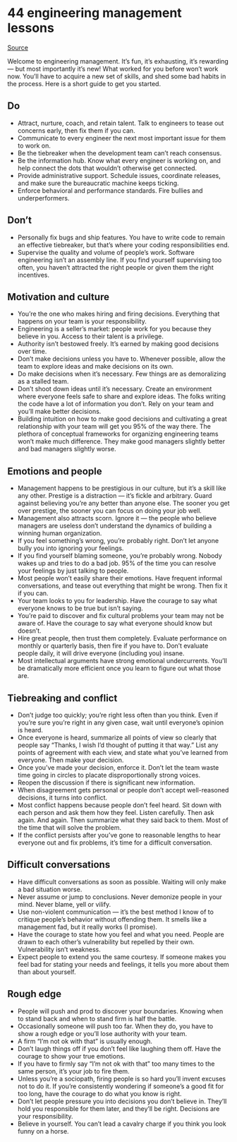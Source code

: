 # 44 engineering management lessons 

[Source](https://www.defmacro.org/2014/10/03/engman.html)

Welcome to engineering management. It’s fun, it’s exhausting, it’s rewarding — but most importantly it’s new! What worked for you before won’t work now. You’ll have to acquire a new set of skills, and shed some bad habits in the process. Here is a short guide to get you started.

## Do
- Attract, nurture, coach, and retain talent. Talk to engineers to tease out concerns early, then fix them if you can.
- Communicate to every engineer the next most important issue for them to work on.
- Be the tiebreaker when the development team can’t reach consensus.
- Be the information hub. Know what every engineer is working on, and help connect the dots that wouldn’t otherwise get connected.
- Provide administrative support. Schedule issues, coordinate releases, and make sure the bureaucratic machine keeps ticking.
- Enforce behavioral and performance standards. Fire bullies and underperformers.

## Don’t
- Personally fix bugs and ship features. You have to write code to remain an effective tiebreaker, but that’s where your coding responsibilities end.
- Supervise the quality and volume of people’s work. Software engineering isn’t an assembly line. If you find yourself supervising too often, you haven’t attracted the right people or given them the right incentives.


## Motivation and culture
- You’re the one who makes hiring and firing decisions. Everything that happens on your team is your responsibility.
- Engineering is a seller’s market: people work for you because they believe in you. Access to their talent is a privilege.
- Authority isn’t bestowed freely. It’s earned by making good decisions over time.
- Don’t make decisions unless you have to. Whenever possible, allow the team to explore ideas and make decisions on its own.
- Do make decisions when it’s necessary. Few things are as demoralizing as a stalled team.
- Don’t shoot down ideas until it’s necessary. Create an environment where everyone feels safe to share and explore ideas. The folks writing the code have a lot of information you don’t. Rely on your team and you’ll make better decisions.
- Building intuition on how to make good decisions and cultivating a great relationship with your team will get you 95% of the way there. The plethora of conceptual frameworks for organizing engineering teams won’t make much difference. They make good managers slightly better and bad managers slightly worse.

## Emotions and people
- Management happens to be prestigious in our culture, but it’s a skill like any other. Prestige is a distraction — it’s fickle and arbitrary. Guard against believing you’re any better than anyone else. The sooner you get over prestige, the sooner you can focus on doing your job well.
- Management also attracts scorn. Ignore it — the people who believe managers are useless don’t understand the dynamics of building a winning human organization.
- If you feel something’s wrong, you’re probably right. Don’t let anyone bully you into ignoring your feelings.
- If you find yourself blaming someone, you’re probably wrong. Nobody wakes up and tries to do a bad job. 95% of the time you can resolve your feelings by just talking to people.
- Most people won’t easily share their emotions. Have frequent informal conversations, and tease out everything that might be wrong. Then fix it if you can.
- Your team looks to you for leadership. Have the courage to say what everyone knows to be true but isn’t saying.
- You’re paid to discover and fix cultural problems your team may not be aware of. Have the courage to say what everyone should know but doesn’t.
- Hire great people, then trust them completely. Evaluate performance on monthly or quarterly basis, then fire if you have to. Don’t evaluate people daily, it will drive everyone (including you) insane.
- Most intellectual arguments have strong emotional undercurrents. You’ll be dramatically more efficient once you learn to figure out what those are.

## Tiebreaking and conflict
- Don’t judge too quickly; you’re right less often than you think. Even if you’re sure you’re right in any given case, wait until everyone’s opinion is heard.
- Once everyone is heard, summarize all points of view so clearly that people say “Thanks, I wish I’d thought of putting it that way.” List any points of agreement with each view, and state what you’ve learned from everyone. Then make your decision.
- Once you’ve made your decision, enforce it. Don’t let the team waste time going in circles to placate disproportionally strong voices.
- Reopen the discussion if there is significant new information.
- When disagreement gets personal or people don’t accept well-reasoned decisions, it turns into conflict.
- Most conflict happens because people don’t feel heard. Sit down with each person and ask them how they feel. Listen carefully. Then ask again. And again. Then summarize what they said back to them. Most of the time that will solve the problem.
- If the conflict persists after you’ve gone to reasonable lengths to hear everyone out and fix problems, it’s time for a difficult conversation.


## Difficult conversations
- Have difficult conversations as soon as possible. Waiting will only make a bad situation worse.
- Never assume or jump to conclusions. Never demonize people in your mind. Never blame, yell or vilify.
- Use non-violent communication — it’s the best method I know of to critique people’s behavior without offending them. It smells like a management fad, but it really works (I promise).
- Have the courage to state how you feel and what you need. People are drawn to each other’s vulnerability but repelled by their own. Vulnerability isn’t weakness.
- Expect people to extend you the same courtesy. If someone makes you feel bad for stating your needs and feelings, it tells you more about them than about yourself.

## Rough edge
- People will push and prod to discover your boundaries. Knowing when to stand back and when to stand firm is half the battle.
- Occasionally someone will push too far. When they do, you have to show a rough edge or you’ll lose authority with your team.
- A firm “I’m not ok with that” is usually enough.
- Don’t laugh things off if you don’t feel like laughing them off. Have the courage to show your true emotions.
- If you have to firmly say “I’m not ok with that” too many times to the same person, it’s your job to fire them.
- Unless you’re a sociopath, firing people is so hard you’ll invent excuses not to do it. If you’re consistently wondering if someone’s a good fit for too long, have the courage to do what you know is right.
- Don’t let people pressure you into decisions you don’t believe in. They’ll hold you responsible for them later, and they’ll be right. Decisions are your responsibility.
- Believe in yourself. You can’t lead a cavalry charge if you think you look funny on a horse.
